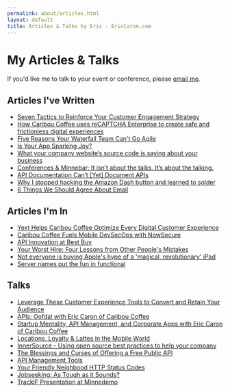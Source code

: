 ```yaml
---
permalink: about/articles.html
layout: default
title: Articles & Talks by Eric - EricCaron.com
---
```

# My Articles & Talks

If you'd like me to talk to your event or conference, please [email me](mailto:eric.caron@gmail.com).

## Articles I've Written
* [Seven Tactics to Reinforce Your Customer Engagement Strategy
](https://www.customercontactmindxchange.com/customer-engagement-strategy/)
* [How Caribou Coffee uses reCAPTCHA Enterprise to create safe and frictionless digital experiences](https://cloud.google.com/blog/products/identity-security/caribou-coffee-secures-webpages-with-recaptcha-enterprise)
* [Five Reasons Your Waterfall Team Can't Go Agile](https://agile.cioreview.com/cxoinsight/five-reasons-your-waterfall-team-can-t-go-agile-nid-30711-cid-200.html)
* [Is Your App Sparking Joy?](https://www.cioreview.com/cxoinsight/is-your-app-sparking-joy-nid-28566-cid-19.html)
* [What your company website’s source code is saying about your business
](https://medium.com/@ecaron/what-a-companys-source-code-says-about-the-company-593baa03fb92)
* [Conferences & Minnebar: It isn’t about the talks. It’s about the talking.](https://medium.com/@ecaron/conferences-minnebar-it-isnt-about-the-talks-it-s-about-the-talking-51e2c73378b3)
* [API Documentation Can’t [Yet] Document APIs](https://medium.com/@ecaron/api-documentation-cant-yet-document-apis-fba662c68b4b)
* [Why I stopped hacking the Amazon Dash button and learned to solder](https://medium.com/@ecaron/why-i-stopped-hacking-the-amazon-dash-button-and-learned-to-solder-84386a38bbd1)
* [6 Things We Should Agree About Email](https://medium.com/@ecaron/6-things-we-should-agree-about-email-7a91b72d909)

## Articles I'm In
* [Yext Helps Caribou Coffee Optimize Every Digital Customer Experience](https://www.yext.com/customers/caribou-coffee)
* [Caribou Coffee Fuels Mobile DevSecOps with NowSecure ](https://www.nowsecure.com/blog/2021/01/20/case-study-caribou-coffee-fuels-mobile-devsecops-with-nowsecure/)
* [API Innovation at Best Buy](https://getputpost.co/api-innovation-at-best-buy-df521de54941)
* [Your Worst Hire: Four Lessons from Other People's Mistakes](http://www.javaworld.com/article/2073212/your-worst-hire--four-lessons-from-other-people-s-mistakes.html)
* [Not everyone is buying Apple's hype of a 'magical, revolutionary' iPad](http://www.minnpost.com/minnov8/2010/01/28/15396/not_everyone_is_buying_apples_hype_of_a_magical_revolutionary_ipad)
* [Server names put the fun in functional](http://www.itworld.com/article/2827149/it-management/server-names-put-the-fun-in-functional.html)

## Talks
* [Leverage These Customer Experience Tools to Convert and Retain Your Audience](https://ecommshow.bluetuskr.com/leverage-customer-experience-tools-to-convert-and-retain)
* [APIs: Oofda! with Eric Caron of Caribou Coffee](https://constantvariables.co/episodes/117)
* [Startup Mentality, API Management, and Corporate Apps with Eric Caron of Caribou Coffee](https://constantvariables.co/episodes/94)
* [Locations, Loyalty & Lattes in the Mobile World](https://www.slideshare.net/ecaron/locations-loyalty-lattes-in-the-mobile-world)
* [InnerSource - Using open source best practices to help your company](https://www.slideshare.net/ecaron/innersource-using-open-source-best-practices-to-help-your-company)
* [The Blessings and Curses of Offering a Free Public API](https://apiworld2016.sched.org/event/7tRQ/the-blessings-and-curses-of-offering-a-free-public-api)
* [API Management Tools](https://github.com/minnesota-apis/may-2016-kong)
* [Your Friendly Neighbood HTTP Status Codes](http://minnesota-apis.github.io/october-2015-friendly-neighborhood-status-codes/)
* [Jobseeking: As Tough as it Sounds?](https://www.youtube.com/watch?v=InDkmFN3ov8)
* [TrackIF Presentation at Minnedemo](https://vimeo.com/76580631)
